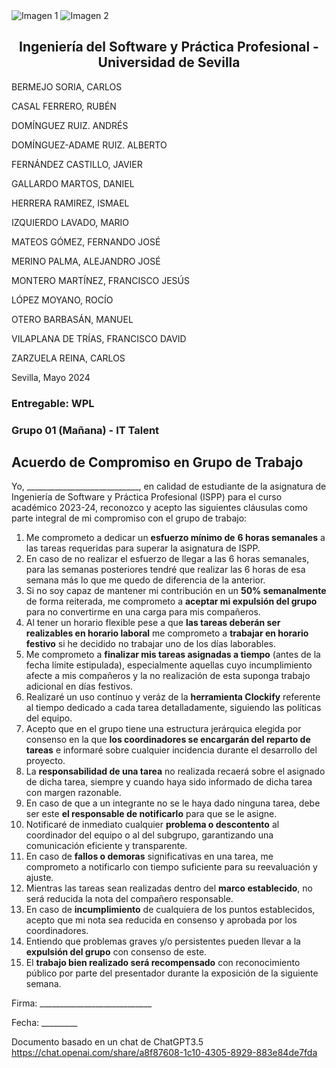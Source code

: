 <div style={{ display: 'flex' }}>
  <img src="/img/TalentLOGO.png" alt="Imagen 1" style={{ width: '50%', height: 'auto' }} />
  <img src="/img/USLOGO.png" alt="Imagen 2" style={{ width: '30%', height: '30%' }} />
</div>

## <center>Ingeniería del Software y Práctica Profesional - Universidad de Sevilla</center>

BERMEJO SORIA, CARLOS

CASAL FERRERO, RUBÉN

DOMÍNGUEZ RUIZ. ANDRÉS

DOMÍNGUEZ-ADAME RUIZ. ALBERTO

FERNÁNDEZ CASTILLO, JAVIER

GALLARDO MARTOS, DANIEL

HERRERA RAMIREZ, ISMAEL

IZQUIERDO LAVADO, MARIO

MATEOS GÓMEZ, FERNANDO JOSÉ

MERINO PALMA, ALEJANDRO JOSÉ

MONTERO MARTÍNEZ, FRANCISCO JESÚS

LÓPEZ MOYANO, ROCÍO

OTERO BARBASÁN, MANUEL

VILAPLANA DE TRÍAS, FRANCISCO DAVID

ZARZUELA REINA, CARLOS

<a name="_pg8quxt9d0oa"></a> Sevilla, Mayo 2024

### Entregable: WPL

### Grupo 01 (Mañana) - IT Talent


## **Acuerdo de Compromiso en Grupo de Trabajo**


Yo, \_\_\_\_\_\_\_\_\_\_\_\_\_\_\_\_\_\_\_\_\_\_\_\_\_\_\_\_, en calidad de estudiante de la asignatura de Ingeniería de Software y Práctica Profesional (ISPP) para el curso académico 2023-24, reconozco y acepto las siguientes cláusulas como parte integral de mi compromiso con el grupo de trabajo:

1. Me comprometo a dedicar un **esfuerzo mínimo de** **6 horas semanales** a las tareas requeridas para superar la asignatura de ISPP.
1. En caso de no realizar el esfuerzo de llegar a las 6 horas semanales, para las semanas posteriores tendré que realizar las 6 horas de esa semana más lo que me quedo de diferencia de la anterior.
1. Si no soy capaz de mantener mi contribución en un **50% semanalmente** de forma reiterada, me comprometo a **aceptar mi expulsión del grupo** para no convertirme en una carga para mis compañeros.
1. Al tener un horario flexible pese a que **las tareas deberán ser realizables en horario laboral** me comprometo a **trabajar en horario festivo** si he decidido no trabajar uno de los días laborables.
1. Me comprometo a **finalizar mis tareas asignadas a tiempo** (antes de la fecha límite estipulada), especialmente aquellas cuyo incumplimiento afecte a mis compañeros y la no realización de esta suponga trabajo adicional en días festivos.
1. Realizaré un uso contínuo y veráz de la **herramienta Clockify** referente al tiempo dedicado a cada tarea detalladamente, siguiendo las políticas del equipo.
1. Acepto que en el grupo tiene una estructura jerárquica elegida por consenso en la que **los coordinadores se encargarán del reparto de tareas** e informaré sobre cualquier incidencia durante el desarrollo del proyecto.
1. La **responsabilidad de una tarea** no realizada recaerá sobre el asignado de dicha tarea, siempre y cuando haya sido informado de dicha tarea con margen razonable.
1. En caso de que a un integrante no se le haya dado ninguna tarea, debe ser este **el responsable de notificarlo** para que se le asigne.
1. Notificaré de inmediato cualquier **problema o descontento** al coordinador del equipo o al del subgrupo, garantizando una comunicación eficiente y transparente.
1. En caso de **fallos o demoras** significativas en una tarea, me comprometo a notificarlo con tiempo suficiente para su reevaluación y ajuste.
1. Mientras las tareas sean realizadas dentro del **marco establecido**, no será reducida la nota del compañero responsable.
1. En caso de **incumplimiento** de cualquiera de los puntos establecidos, acepto que mi nota sea reducida en consenso y aprobada por los coordinadores.
1. Entiendo que problemas graves y/o persistentes pueden llevar a la **expulsión del grupo** con consenso de este.
1. El **trabajo bien realizado será recompensado** con reconocimiento público por parte del presentador durante la exposición de la siguiente semana.



Firma: \_\_\_\_\_\_\_\_\_\_\_\_\_\_\_\_\_\_\_\_\_\_\_\_\_\_\_\_

Fecha: \_\_\_\_\_\_\_\_\_

Documento basado en un chat de ChatGPT3.5 <https://chat.openai.com/share/a8f87608-1c10-4305-8929-883e84de7fda>
